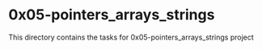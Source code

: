 
# 0x05-pointers_arrays_strings

This directory contains the tasks for 0x05-pointers_arrays_strings project
